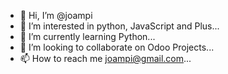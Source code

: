 - 👋 Hi, I’m @joampi
- 👀 I’m interested in python, JavaScript and Plus...
- 🌱 I’m currently learning Python...
- 💞️ I’m looking to collaborate on Odoo Projects...
- 📫 How to reach me joampi@gmail.com...

<!---
joampi/joampi is a ✨ special ✨ repository because its `README.md` (this file) appears on your GitHub profile.
You can click the Preview link to take a look at your changes.
--->
